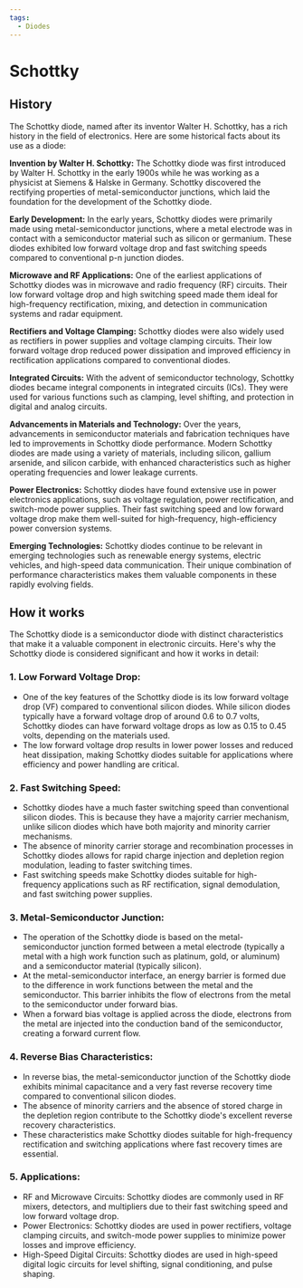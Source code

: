 ```yaml
---
tags:
  - Diodes
---
```


# Schottky

## History

The Schottky diode, named after its inventor Walter H. Schottky, has a rich history in the field of electronics. Here are some historical facts about its use as a diode:

**Invention by Walter H. Schottky:** The Schottky diode was first introduced by Walter H. Schottky in the early 1900s while he was working as a physicist at Siemens & Halske in Germany. Schottky discovered the rectifying properties of metal-semiconductor junctions, which laid the foundation for the development of the Schottky diode.

**Early Development:** In the early years, Schottky diodes were primarily made using metal-semiconductor junctions, where a metal electrode was in contact with a semiconductor material such as silicon or germanium. These diodes exhibited low forward voltage drop and fast switching speeds compared to conventional p-n junction diodes.

**Microwave and RF Applications:** One of the earliest applications of Schottky diodes was in microwave and radio frequency (RF) circuits. Their low forward voltage drop and high switching speed made them ideal for high-frequency rectification, mixing, and detection in communication systems and radar equipment.

**Rectifiers and Voltage Clamping:** Schottky diodes were also widely used as rectifiers in power supplies and voltage clamping circuits. Their low forward voltage drop reduced power dissipation and improved efficiency in rectification applications compared to conventional diodes.

**Integrated Circuits:** With the advent of semiconductor technology, Schottky diodes became integral components in integrated circuits (ICs). They were used for various functions such as clamping, level shifting, and protection in digital and analog circuits.

**Advancements in Materials and Technology:** Over the years, advancements in semiconductor materials and fabrication techniques have led to improvements in Schottky diode performance. Modern Schottky diodes are made using a variety of materials, including silicon, gallium arsenide, and silicon carbide, with enhanced characteristics such as higher operating frequencies and lower leakage currents.

**Power Electronics:** Schottky diodes have found extensive use in power electronics applications, such as voltage regulation, power rectification, and switch-mode power supplies. Their fast switching speed and low forward voltage drop make them well-suited for high-frequency, high-efficiency power conversion systems.

**Emerging Technologies:** Schottky diodes continue to be relevant in emerging technologies such as renewable energy systems, electric vehicles, and high-speed data communication. Their unique combination of performance characteristics makes them valuable components in these rapidly evolving fields.

## How it works

The Schottky diode is a semiconductor diode with distinct characteristics that make it a valuable component in electronic circuits. Here's why the Schottky diode is considered significant and how it works in detail:

### 1. Low Forward Voltage Drop:
   - One of the key features of the Schottky diode is its low forward voltage drop (VF) compared to conventional silicon diodes. While silicon diodes typically have a forward voltage drop of around 0.6 to 0.7 volts, Schottky diodes can have forward voltage drops as low as 0.15 to 0.45 volts, depending on the materials used.
   - The low forward voltage drop results in lower power losses and reduced heat dissipation, making Schottky diodes suitable for applications where efficiency and power handling are critical.

### 2. Fast Switching Speed:
   - Schottky diodes have a much faster switching speed than conventional silicon diodes. This is because they have a majority carrier mechanism, unlike silicon diodes which have both majority and minority carrier mechanisms.
   - The absence of minority carrier storage and recombination processes in Schottky diodes allows for rapid charge injection and depletion region modulation, leading to faster switching times.
   - Fast switching speeds make Schottky diodes suitable for high-frequency applications such as RF rectification, signal demodulation, and fast switching power supplies.

### 3. Metal-Semiconductor Junction:
   - The operation of the Schottky diode is based on the metal-semiconductor junction formed between a metal electrode (typically a metal with a high work function such as platinum, gold, or aluminum) and a semiconductor material (typically silicon).
   - At the metal-semiconductor interface, an energy barrier is formed due to the difference in work functions between the metal and the semiconductor. This barrier inhibits the flow of electrons from the metal to the semiconductor under forward bias.
   - When a forward bias voltage is applied across the diode, electrons from the metal are injected into the conduction band of the semiconductor, creating a forward current flow.

### 4. Reverse Bias Characteristics:
   - In reverse bias, the metal-semiconductor junction of the Schottky diode exhibits minimal capacitance and a very fast reverse recovery time compared to conventional silicon diodes.
   - The absence of minority carriers and the absence of stored charge in the depletion region contribute to the Schottky diode's excellent reverse recovery characteristics.
   - These characteristics make Schottky diodes suitable for high-frequency rectification and switching applications where fast recovery times are essential.

### 5. Applications:
   - RF and Microwave Circuits: Schottky diodes are commonly used in RF mixers, detectors, and multipliers due to their fast switching speed and low forward voltage drop.
   - Power Electronics: Schottky diodes are used in power rectifiers, voltage clamping circuits, and switch-mode power supplies to minimize power losses and improve efficiency.
   - High-Speed Digital Circuits: Schottky diodes are used in high-speed digital logic circuits for level shifting, signal conditioning, and pulse shaping.
